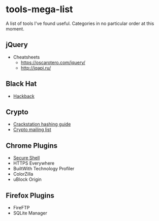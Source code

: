 # tools-mega-list
A list of tools I've found useful.  Categories in no particular order at this moment.

## jQuery
* Cheatsheets
  * https://oscarotero.com/jquery/
  * http://jqapi.ru/

## Black Hat
* [Hackback](http://pastebin.com/raw/0SNSvyjJ)

## Crypto
* [Crackstation hashing guide](https://crackstation.net/hashing-security.htm)
* [Crypto mailing list](http://www.metzdowd.com/mailman/listinfo/cryptography)

## Chrome Plugins
* [Secure Shell](https://chrome.google.com/webstore/detail/secure-shell/pnhechapfaindjhompbnflcldabbghjo)
* HTTPS Everywhere
* BuiltWith Technology Profiler
* ColorZilla
* uBlock Origin

## Firefox Plugins
* FireFTP
* SQLite Manager
